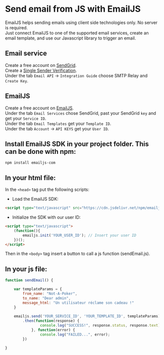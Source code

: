 # Send email from JS with EmailJS

EmailJS helps sending emails using client side technologies only. No server is required.  
Just connect EmailJS to one of the supported email services, create an email template, and use our Javascript library to trigger an email.

## Email service
Create a free account on [SendGrid](https://sendgrid.com/).  
Create a [Single Sender Verification](https://sendgrid.com/docs/ui/sending-email/sender-verification/).  
Under the tab `Email API` -> `Integration Guide` choose SMTP Relay and `Create Key`.  

## EmailJS
Create a free account on [EmailJS](https://www.emailjs.com/).  
Under the tab `Email Services` chose SendGrid, past your SendGrid `key` and get your `Service ID`.  
Under the tab `Email Templates` get your `Template ID`.  
Under the tab `Account` -> `API KEYS` get your `User ID`.  

## Install EmailJS SDK in your project folder. This can be done with npm:
`npm install emailjs-com`

## In your html file:
In the `<head>` tag put the following scripts:  
- Load the EmailJS SDK:
```html
<script type="text/javascript" src="https://cdn.jsdelivr.net/npm/emailjs-com@2.4.1/dist/email.min.js"></script>
```
- Initialize the SDK with our user ID:
```html
<script type="text/javascript">
	(function(){
		emailjs.init('YOUR_USER_ID'); // Insert your user ID
	})();
</script>
```
Then in the `<body>` tag insert a button to call a js function (sendEmail.js).

## In your js file:
```js
function sendEmail() {

	var templateParams = {
		from_name: "Not-A-Poker",
		to_name: "Dear admin",
		message_html: "Un utilisateur réclame son cadeau !"
	}
	
	emailjs.send('YOUR_SERVICE_ID', 'YOUR_TEMPLATE_ID', templateParams) // Insert your service ID and template ID (from EmailJS)
		.then(function(response) {
				console.log("SUCCESS!", response.status, response.text);
			}, function(error) {
				console.log("FAILED...", error);
		})

}
```
